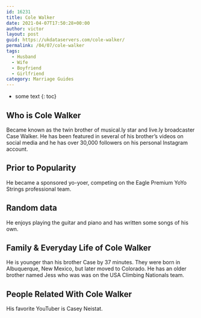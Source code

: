 ```yaml
---
id: 16231
title: Cole Walker
date: 2021-04-07T17:50:28+00:00
author: victor
layout: post
guid: https://ukdataservers.com/cole-walker/
permalink: /04/07/cole-walker
tags:
  - Husband
  - Wife
  - Boyfriend
  - Girlfriend
category: Marriage Guides
---
```


* some text
{: toc}


## Who is Cole Walker



Became known as the twin brother of musical.ly star and live.ly broadcaster Case Walker. He has been featured in several of his brother&#8217;s videos on social media and he has over 30,000 followers on his personal Instagram account. 

                
                
                
## Prior to Popularity



He became a sponsored yo-yoer, competing on the Eagle Premium YoYo Strings professional team.

                
                
                
## Random data



He enjoys playing the guitar and piano and has written some songs of his own.

                
                
                
## Family & Everyday Life of Cole Walker



He is younger than his brother Case by 37 minutes. They were born in Albuquerque, New Mexico, but later moved to Colorado. He has an older brother named Jess who was was on the USA Climbing Nationals team.

                
                
                
## People Related With Cole Walker



His favorite YouTuber is Casey Neistat.

                
              
            
          
          
          